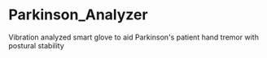 # Parkinson_Analyzer
Vibration analyzed smart glove to aid Parkinson's patient hand tremor with postural stability
